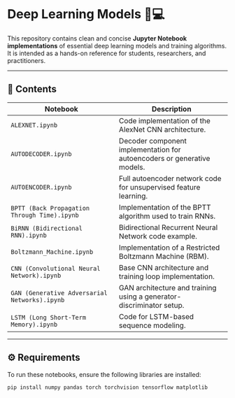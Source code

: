 # Deep Learning Models 🧠💻

This repository contains clean and concise **Jupyter Notebook implementations** of essential deep learning models and training algorithms. It is intended as a hands-on reference for students, researchers, and practitioners.

---

## 📁 Contents

| Notebook | Description |
|----------|-------------|
| `ALEXNET.ipynb` | Code implementation of the AlexNet CNN architecture. |
| `AUTODECODER.ipynb` | Decoder component implementation for autoencoders or generative models. |
| `AUTOENCODER.ipynb` | Full autoencoder network code for unsupervised feature learning. |
| `BPTT (Back Propagation Through Time).ipynb` | Implementation of the BPTT algorithm used to train RNNs. |
| `BiRNN (Bidirectional RNN).ipynb` | Bidirectional Recurrent Neural Network code example. |
| `Boltzmann_Machine.ipynb` | Implementation of a Restricted Boltzmann Machine (RBM). |
| `CNN (Convolutional Neural Network).ipynb` | Base CNN architecture and training loop implementation. |
| `GAN (Generative Adversarial Networks).ipynb` | GAN architecture and training using a generator-discriminator setup. |
| `LSTM (Long Short-Term Memory).ipynb` | Code for LSTM-based sequence modeling. |

---

## ⚙️ Requirements

To run these notebooks, ensure the following libraries are installed:

```bash
pip install numpy pandas torch torchvision tensorflow matplotlib

